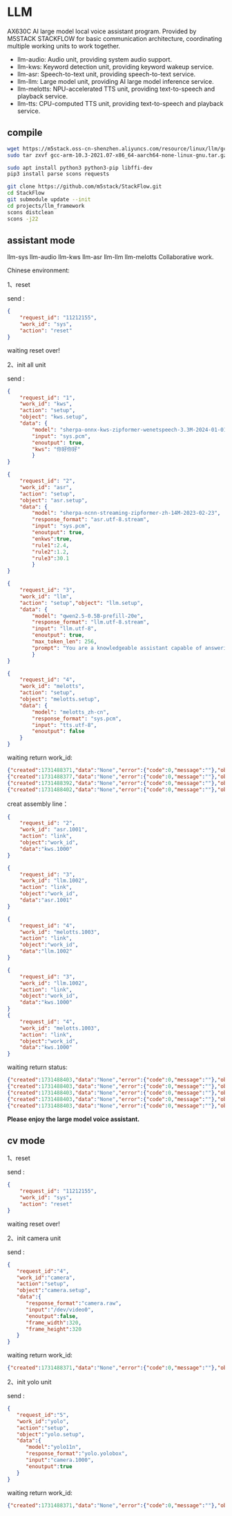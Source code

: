 # LLM
AX630C AI large model local voice assistant program. Provided by M5STACK STACKFLOW for basic communication architecture, coordinating multiple working units to work together.
- llm-audio: Audio unit, providing system audio support.
- llm-kws: Keyword detection unit, providing keyword wakeup service.
- llm-asr: Speech-to-text unit, providing speech-to-text service.
- llm-llm: Large model unit, providing AI large model inference service.
- llm-melotts: NPU-accelerated TTS unit, providing text-to-speech and playback service.
- llm-tts: CPU-computed TTS unit, providing text-to-speech and playback service.

## compile
```bash
wget https://m5stack.oss-cn-shenzhen.aliyuncs.com/resource/linux/llm/gcc-arm-10.3-2021.07-x86_64-aarch64-none-linux-gnu.tar.gz
sudo tar zxvf gcc-arm-10.3-2021.07-x86_64-aarch64-none-linux-gnu.tar.gz -C /opt

sudo apt install python3 python3-pip libffi-dev
pip3 install parse scons requests 

git clone https://github.com/m5stack/StackFlow.git
cd StackFlow
git submodule update --init
cd projects/llm_framework
scons distclean
scons -j22

```


## assistant mode
llm-sys llm-audio llm-kws llm-asr llm-llm llm-melotts Collaborative work.

Chinese environment:

1、reset

send :

```json
{
    "request_id": "11212155", 
    "work_id": "sys",
    "action": "reset"
}
```
waiting reset over!

2、init all unit

send :

```json
{
    "request_id": "1",
    "work_id": "kws",
    "action": "setup",
    "object": "kws.setup",
    "data": {
        "model": "sherpa-onnx-kws-zipformer-wenetspeech-3.3M-2024-01-01","response_format": "kws.bool",
        "input": "sys.pcm",
        "enoutput": true,
        "kws": "你好你好"
        }
}

{
    "request_id": "2",
    "work_id": "asr",
    "action": "setup",
    "object": "asr.setup",
    "data": {
        "model": "sherpa-ncnn-streaming-zipformer-zh-14M-2023-02-23",
        "response_format": "asr.utf-8.stream",
        "input": "sys.pcm",
        "enoutput": true,
        "enkws":true,
        "rule1":2.4,
        "rule2":1.2,
        "rule3":30.1
        }
}

{
    "request_id": "3",
    "work_id": "llm",
    "action": "setup","object": "llm.setup",
    "data": {
        "model": "qwen2.5-0.5B-prefill-20e",
        "response_format": "llm.utf-8.stream",
        "input": "llm.utf-8",
        "enoutput": true,
        "max_token_len": 256,
        "prompt": "You are a knowledgeable assistant capable of answering various questions and providing information."
        }
}

{
    "request_id": "4",
    "work_id": "melotts",
    "action": "setup",
    "object": "melotts.setup",
    "data": {
        "model": "melotts_zh-cn",
        "response_format": "sys.pcm",
        "input": "tts.utf-8",
        "enoutput": false
    }
}
```
waiting return work_id:
```json
{"created":1731488371,"data":"None","error":{"code":0,"message":""},"object":"None","request_id":"3","work_id":"asr.1001"}
{"created":1731488377,"data":"None","error":{"code":0,"message":""},"object":"None","request_id":"4","work_id":"llm.1002"}
{"created":1731488392,"data":"None","error":{"code":0,"message":""},"object":"None","request_id":"4","work_id":"melotts.1003"}
{"created":1731488402,"data":"None","error":{"code":0,"message":""},"object":"None","request_id":"2","work_id":"kws.1000"}
```

creat assembly line：
```json
{
    "request_id": "2",
    "work_id": "asr.1001",
    "action": "link",
    "object":"work_id",
    "data":"kws.1000"
}

{
    "request_id": "3",
    "work_id": "llm.1002",
    "action": "link",
    "object":"work_id",
    "data":"asr.1001"
}

{
    "request_id": "4",
    "work_id": "melotts.1003",
    "action": "link",
    "object":"work_id",
    "data":"llm.1002"
}

{
    "request_id": "3",
    "work_id": "llm.1002",
    "action": "link",
    "object":"work_id",
    "data":"kws.1000"
}
{
    "request_id": "4",
    "work_id": "melotts.1003",
    "action": "link",
    "object":"work_id",
    "data":"kws.1000"
}

```

waiting return status:

```json
{"created":1731488403,"data":"None","error":{"code":0,"message":""},"object":"None","request_id":"3","work_id":"llm.1002"}
{"created":1731488403,"data":"None","error":{"code":0,"message":""},"object":"None","request_id":"4","work_id":"melotts.1003"}
{"created":1731488403,"data":"None","error":{"code":0,"message":""},"object":"None","request_id":"2","work_id":"asr.1001"}
{"created":1731488403,"data":"None","error":{"code":0,"message":""},"object":"None","request_id":"4","work_id":"melotts.1003"}
{"created":1731488403,"data":"None","error":{"code":0,"message":""},"object":"None","request_id":"3","work_id":"llm.1002"}
```

**Please enjoy the large model voice assistant.**


## cv mode
1、reset

send :

```json
{
    "request_id": "11212155", 
    "work_id": "sys",
    "action": "reset"
}
```
waiting reset over!

2、init camera unit

send :

```json
{
   "request_id":"4",
   "work_id":"camera",
   "action":"setup",
   "object":"camera.setup",
   "data":{
      "response_format":"camera.raw",
      "input":"/dev/video0",
      "enoutput":false,
      "frame_width":320,
      "frame_height":320
   }
}
```
waiting return work_id:
```json
{"created":1731488371,"data":"None","error":{"code":0,"message":""},"object":"None","request_id":"4","work_id":"camera.1000"}
```

2、init yolo unit

send :

```json
{
   "request_id":"5",
   "work_id":"yolo",
   "action":"setup",
   "object":"yolo.setup",
   "data":{
      "model":"yolo11n",
      "response_format":"yolo.yolobox",
      "input":"camera.1000",
      "enoutput":true
   }
}
```
waiting return work_id:
```json
{"created":1731488371,"data":"None","error":{"code":0,"message":""},"object":"None","request_id":"5","work_id":"yolo.1001"}
```
